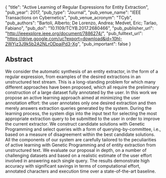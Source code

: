 {
  "title": "Active Learning of Regular Expressions for Entity Extraction",
  "pub_year": 2017,
  "pub_type": "Journal",
  "pub_venue_name": "IEEE Transactions on Cybernetics",
  "pub_venue_acronym": "TCyb",
  "pub_authors": "Bartoli, Alberto; De Lorenzo, Andrea; Medvet, Eric; Tarlao, Fabiano",
  "pub_doi": "10.1109/TCYB.2017.2680466",
  "pub_publisher_url": "http://ieeexplore.ieee.org/document/7886274/",
  "pub_fulltext_url": "https://drive.google.com/uc?export=download&id=10hl-2WYjz3J9k5b2A2NLrODpaiPd3-Xg",
  "pub_important": false
}

## Abstract
We consider the automatic synthesis of an entity extractor, in the form of a regular expression, from examples of the desired extractions in an unstructured text stream. This is a long-standing problem for which many different approaches have been proposed, which all require the preliminary construction of a large dataset fully annotated by the user. In this work we propose an active learning approach aimed at minimizing the user annotation effort: the user annotates only one desired extraction and then merely answers extraction queries generated by the system. During the learning process, the system digs into the input text for selecting the most appropriate extraction query to be submitted to the user in order to improve the current extractor. We construct candidate solutions with Genetic Programming and select queries with a form of querying-by-committee, i.e., based on a measure of disagreement within the best candidate solutions. All the components of our system are carefully tailored to the peculiarities of active learning with Genetic Programming and of entity extraction from unstructured text. We evaluate our proposal in depth, on a number of challenging datasets and based on a realistic estimate of the user effort involved in answering each single query. The results demonstrate high accuracy with significant savings in terms of computational effort, annotated characters and execution time over a state-of-the-art baseline.
